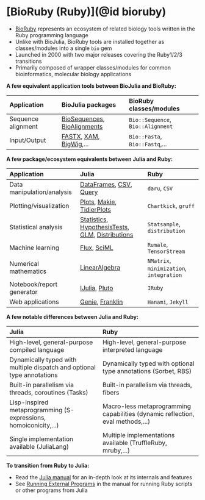 # [BioRuby (Ruby)](@id bioruby)

- [BioRuby](http://bioruby.org/) represents an ecosystem of related biology tools written in the Ruby programming language
- Unlike with BioJulia, BioRuby tools are installed together as classes/modules into a single `bio` gem
- Launched in 2000 with two major releases covering the Ruby1/2/3 transitions
- Primarily composed of wrapper classes/modules for common bioinformatics, molecular biology applications 

**A few equivalent application tools between BioJulia and BioRuby:**

| Application        | BioJulia packages                                                                                                                             | BioRuby classes/modules           |
|:-------------------|:----------------------------------------------------------------------------------------------------------------------------------------------|:----------------------------------|
| Sequence alignment | [BioSequences](https://biojulia.dev/BioSequences.jl/stable/), [BioAlignments](https://biojulia.dev/BioAlignments.jl/stable/)                  | `Bio::Sequence`, `Bio::Alignment` |
| Input/Output       | [FASTX](https://biojulia.dev/FASTX.jl/stable/), [XAM](https://biojulia.dev/XAM.jl/stable/), [BigWig](https://biojulia.dev/BigWig.jl/dev/),... | `Bio::Fasta`, `Bio::Fastq`,...    |

**A few package/ecosystem equivalents between Julia and Ruby:**

| Application                | Julia                                                                                                                                                                                                                                                 | Ruby                                     |
|:---------------------------|:------------------------------------------------------------------------------------------------------------------------------------------------------------------------------------------------------------------------------------------------------|:-----------------------------------------|
| Data manipulation/analysis | [DataFrames](https://dataframes.juliadata.org/stable/), [CSV](https://csv.juliadata.org/stable/), [Query](https://www.queryverse.org/Query.jl/stable/)                                                                                                | `daru`, `CSV`                            |
| Plotting/visualization     | [Plots](https://docs.juliaplots.org/stable/), [Makie](https://docs.makie.org/stable/), [TidierPlots](https://github.com/TidierOrg/TidierPlots.jl)                                                                                                     | `Chartkick`, `gruff`                     |
| Statistical analysis       | [Statistics](https://docs.julialang.org/en/v1/stdlib/Statistics/), [HypothesisTests](https://github.com/JuliaStats/HypothesisTests.jl), [GLM](https://github.com/JuliaStats/GLM.jl), [Distributions](https://juliastats.org/Distributions.jl/latest/) | `Statsample`, `distribution`             |
| Machine learning           | [Flux](https://fluxml.ai/Flux.jl/stable/), [SciML](https://sciml.ai/)                                                                                                                                                                                 | `Rumale`, `TensorStream`                 |
| Numerical mathematics      | [LinearAlgebra](https://docs.julialang.org/en/v1/stdlib/LinearAlgebra/)                                                                                                                                                                               | `NMatrix`, `minimization`, `integration` |
| Notebook/report generator  | [IJulia](https://julialang.github.io/IJulia.jl/stable/), [Pluto](https://plutojl.org/)                                                                                                                                                                | `IRuby`                                  |
| Web applications           | [Genie](https://genieframework.com/), [Franklin](https://franklinjl.org/)                                                                                                                                                                             | `Hanami`, `Jekyll`                       |

**A few notable differences between Julia and Ruby:**

| Julia                                                                  | Ruby                                                                           |
|:-----------------------------------------------------------------------|:-------------------------------------------------------------------------------|
| High-level, general-purpose compiled language                          | High-level, general-purpose interpreted language                               |
| Dynamically typed with multiple dispatch and optional type annotations | Dynamically typed with optional type annotations (Sorbet, RBS)                 |
| Built-in parallelism via threads, coroutines (Tasks)                   | Built-in parallelism via threads, fibers                                       |
| Lisp-inspired metaprogramming (S-expressions, homoiconicity,...)       | Macro-less metaprogramming capabilities (dynamic reflection, eval methods,...) |
| Single implementation available (JuliaLang)                            | Multiple implementations available (TruffleRuby, mruby,...)                    |

**To transition from Ruby to Julia:**
- Read the [Julia manual](https://docs.julialang.org/) for an in-depth look at its internals and features
- See [Running External Programs](https://docs.julialang.org/en/v1/manual/running-external-programs/) in the manual for running Ruby scripts or other programs from Julia

